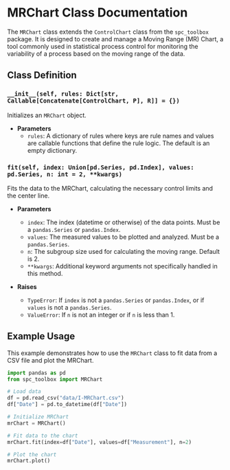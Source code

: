 # MRChart Class Documentation

The `MRChart` class extends the `ControlChart` class from the `spc_toolbox` package. It is designed to create and manage a Moving Range (MR) Chart, a tool commonly used in statistical process control for monitoring the variability of a process based on the moving range of the data.

## Class Definition

### `__init__(self, rules: Dict[str, Callable[Concatenate[ControlChart, P], R]] = {})`

Initializes an `MRChart` object.

- **Parameters**
  - `rules`: A dictionary of rules where keys are rule names and values are callable functions that define the rule logic. The default is an empty dictionary.

### `fit(self, index: Union[pd.Series, pd.Index], values: pd.Series, n: int = 2, **kwargs)`

Fits the data to the MRChart, calculating the necessary control limits and the center line.

- **Parameters**
  - `index`: The index (datetime or otherwise) of the data points. Must be a `pandas.Series` or `pandas.Index`.
  - `values`: The measured values to be plotted and analyzed. Must be a `pandas.Series`.
  - `n`: The subgroup size used for calculating the moving range. Default is 2.
  - `**kwargs`: Additional keyword arguments not specifically handled in this method.

- **Raises**
  - `TypeError`: If `index` is not a `pandas.Series` or `pandas.Index`, or if `values` is not a `pandas.Series`.
  - `ValueError`: If `n` is not an integer or if `n` is less than 1.

## Example Usage

This example demonstrates how to use the `MRChart` class to fit data from a CSV file and plot the MRChart.

```python
import pandas as pd
from spc_toolbox import MRChart

# Load data
df = pd.read_csv("data/I-MRChart.csv")
df["Date"] = pd.to_datetime(df["Date"])

# Initialize MRChart
mrChart = MRChart()

# Fit data to the chart
mrChart.fit(index=df["Date"], values=df["Measurement"], n=2)

# Plot the chart
mrChart.plot()
```
